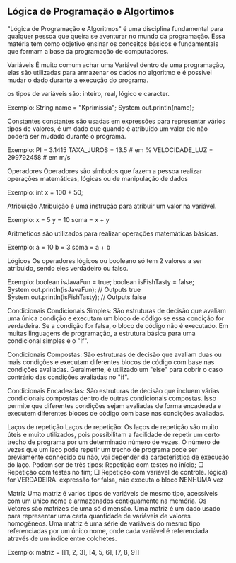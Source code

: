 ## Lógica de Programação e Algortimos
"Lógica de Programação e Algoritmos" é uma disciplina fundamental para qualquer pessoa que queira se aventurar no mundo da programação. Essa matéria tem como objetivo ensinar os conceitos básicos e fundamentais que formam a base da programação de computadores.

Variáveis
É muito comum achar uma Variável dentro de uma programação, elas são utilizadas para armazenar os dados no algoritmo e é possível mudar o dado durante a execução do programa.

os tipos de variáveis são: inteiro, real, lógico e caracter.

Exemplo: String name = "Kprimissia"; System.out.println(name);

Constantes
constantes são usadas em expressões para representar vários tipos de valores, é um dado que quando é atribuido um valor ele não poderá ser mudado durante o programa.

Exemplo: PI = 3.1415 TAXA_JUROS = 13.5 # em % VELOCIDADE_LUZ = 299792458 # em m/s

Operadores
Operadores são símbolos que fazem a pessoa realizar operações matemáticas, lógicas ou de manipulação de dados

Exemplo: int x = 100 + 50;

Atribuição
Atribuição é uma instrução para atribuir um valor na variável.

Exemplo: x = 5 y = 10 soma = x + y

Aritméticos
são utilizados para realizar operações matemáticas básicas.

Exemplo: a = 10 b = 3 soma = a + b

Lógicos
Os operadores lógicos ou booleano só tem 2 valores a ser atribuido, sendo eles verdadeiro ou falso.

Exemplo: boolean isJavaFun = true; boolean isFishTasty = false; System.out.println(isJavaFun); // Outputs true System.out.println(isFishTasty); // Outputs false

Condicionais
Condicionais Simples: São estruturas de decisão que avaliam uma única condição e executam um bloco de código se essa condição for verdadeira. Se a condição for falsa, o bloco de código não é executado. Em muitas linguagens de programação, a estrutura básica para uma condicional simples é o "if".

Condicionais Compostas: São estruturas de decisão que avaliam duas ou mais condições e executam diferentes blocos de código com base nas condições avaliadas. Geralmente, é utilizado um "else" para cobrir o caso contrário das condições avaliadas no "if".

Condicionais Encadeadas: São estruturas de decisão que incluem várias condicionais compostas dentro de outras condicionais compostas. Isso permite que diferentes condições sejam avaliadas de forma encadeada e executem diferentes blocos de código com base nas condições avaliadas.

Laços de repetição
Laços de repetição: Os laços de repetição são muito úteis e muito utilizados, pois possibilitam a facilidade de repetir um certo trecho de programa por um determinado número de vezes. O número de vezes que um laço pode repetir um trecho de programa pode ser previamente conhecido ou não, vai depender da característica de execução do laço. Podem ser de três tipos: Repetição com testes no início; □ Repetição com testes no fim; □ Repetição com variável de controle. lógica) for VERDADEIRA. expressão for falsa, não executa o bloco NENHUMA vez

Matriz
Uma matriz é varios tipos de variáveis de mesmo tipo, acessíveis com um único nome e armazenados contiguamente na memória. Os Vetores são matrizes de uma só dimensão. Uma matriz é um dado usado para representar uma certa quantidade de variáveis de valores homogêneos. Uma matriz é uma série de variáveis do mesmo tipo referenciadas por um único nome, onde cada variável é referenciada através de um índice entre colchetes.

Exemplo: matriz = [[1, 2, 3], [4, 5, 6], [7, 8, 9]]
